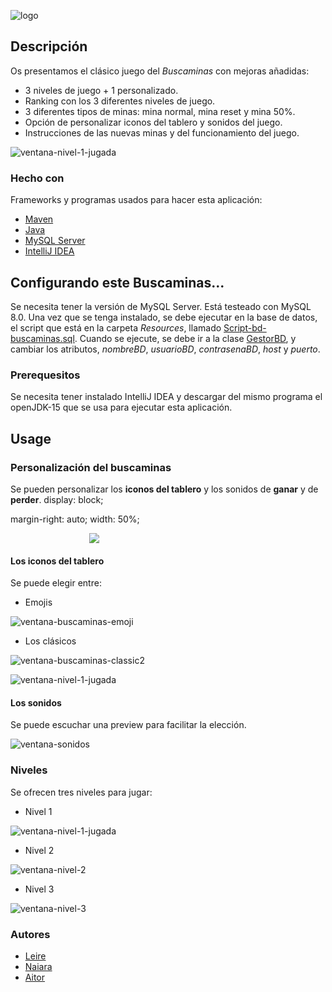 ![logo]

## Descripción

Os presentamos el clásico juego del *Buscaminas* con mejoras añadidas:

- 3 niveles de juego + 1 personalizado. 
- Ranking con los 3 diferentes niveles de juego.
- 3 diferentes tipos de minas: mina normal, mina reset y mina 50%.
- Opción de personalizar iconos del tablero y sonidos del juego.
- Instrucciones de las nuevas minas y del funcionamiento del juego.

![ventana-nivel-1-jugada]

### Hecho con
Frameworks y programas usados para hacer esta aplicación:
* [Maven](https://maven.apache.org)
* [Java](https://www.java.com)
* [MySQL Server](https://www.mysql.com)
* [IntelliJ IDEA](https://www.jetbrains.com)


<!-- GETTING STARTED -->
## Configurando este Buscaminas...

Se necesita tener la versión de MySQL Server. Está testeado con MySQL 8.0. Una vez que se tenga instalado, 
se debe ejecutar en la base de datos, el script que está en la carpeta _Resources_, llamado [Script-bd-buscaminas.sql](https://github.com/NaiaraManeiro/BuscaminasSimple/blob/master/src/main/resources/Script-bd-buscaminas.sql).
Cuando se ejecute, se debe ir a la clase [GestorBD](https://github.com/NaiaraManeiro/BuscaminasSimple/blob/master/src/main/java/packControlador/GestorBD.java), y cambiar los atributos, _nombreBD_, _usuarioBD_, _contrasenaBD_, _host_ y _puerto_.

### Prerequesitos
Se necesita tener instalado IntelliJ IDEA y descargar del mismo programa el openJDK-15 que se usa para ejecutar esta aplicación.

<!-- USAGE EXAMPLES -->
## Usage

### Personalización del buscaminas
Se pueden personalizar los **iconos del tablero** y los sonidos de **ganar** y de **perder**.
display: block;

margin-right: auto;
width: 50%;
<div style="display:block; margin-left:auto; margin-right:auto; width:50%;">
    <img src="images/ventana_iconos.png">
</div>

<!-- ![ventana-iconos] -->

#### Los iconos del tablero
Se puede elegir entre:
- Emojis

![ventana-buscaminas-emoji]
- Los clásicos

![ventana-buscaminas-classic2]

![ventana-nivel-1-jugada]
#### Los sonidos
Se puede escuchar una preview para facilitar la elección.

![ventana-sonidos]


### Niveles

Se ofrecen tres niveles para jugar:

- Nivel 1

![ventana-nivel-1-jugada]
- Nivel 2

![ventana-nivel-2]
- Nivel 3

![ventana-nivel-3]
  

### Autores
* [Leire](https://github.com/leiregonzalez11)
* [Naiara](https://github.com/NaiaraManeiro)
* [Aitor](https://github.com/aitorjus)

<!-- MARKDOWN LINKS & IMAGES -->
<!-- https://www.markdownguide.org/basic-syntax/#reference-style-links -->
[ventana-iconos]: images/ventana_iconos.png
[ventana-sonidos]: images/ventana_sonidos.png
[ventana-buscaminas-classic2]: images/ventana_buscaminas_classic2.png
[ventana-buscaminas-emoji]: images/ventana_buscaminas_emoji.png
[ventana-nivel-1-jugada]: images/ventana_nivel1_jugada.png
[ventana-nivel-2]: images/ventana_nivel_2.png
[ventana-nivel-3]: images/ventana_nivel_3.png
[logo]: images/logo.png
